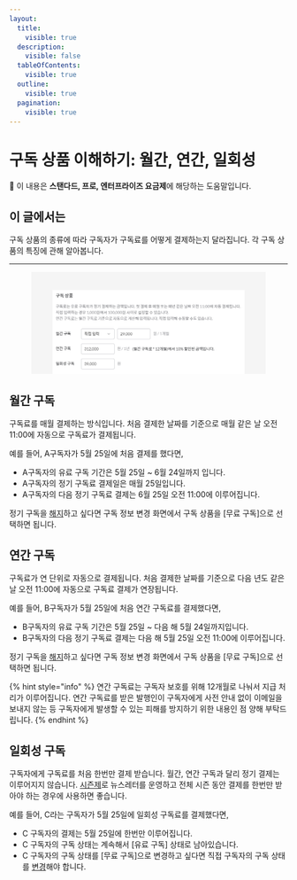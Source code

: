 ```yaml
---
layout:
  title:
    visible: true
  description:
    visible: false
  tableOfContents:
    visible: true
  outline:
    visible: true
  pagination:
    visible: true
---
```


# 구독 상품 이해하기: 월간, 연간, 일회성

💬 이 내용은 **스탠다드, 프로, 엔터프라이즈 요금제**에 해당하는 도움말입니다.

## 이 글에서는

구독 상품의 종류에 따라 구독자가 구독료를 어떻게 결제하는지 달라집니다. 각 구독 상품의 특징에 관해 알아봅니다.&#x20;

***

<figure><img src="../../.gitbook/assets/image (57).png" alt=""><figcaption></figcaption></figure>



## 월간 구독 <a href="#h_01gkka36n477nmj0tbphrerkwy" id="h_01gkka36n477nmj0tbphrerkwy"></a>

구독료를 매월 결제하는 방식입니다. 처음 결제한 날짜를 기준으로 매월 같은 날 오전 11:00에 자동으로 구독료가 결제됩니다.&#x20;

예를 들어, A구독자가 5월 25일에 처음 결제를 했다면,

* A구독자의 유료 구독 기간은 5월 25일 \~ 6월 24일까지 입니다.
* A구독자의 정기 구독료 결제일은 매월 25일입니다.
* A구독자의 다음 정기 구독료 결제는 6월 25일 오전 11:00에 이루어집니다.

&#x20;정기 구독을 [해지](../managing-paid-subscribers/cancel-recurring-payment.md)하고 싶다면 구독 정보 변경 화면에서 구독 상품을 \[무료 구독]으로 선택하면 됩니다.



## 연간 구독

구독료가 연 단위로 자동으로 결제됩니다. 처음 결제한 날짜를 기준으로 다음 년도 같은 날 오전 11:00에 자동으로 구독료 결제가 연장됩니다.&#x20;

예를 들어, B구독자가 5월 25일에 처음 연간 구독료를 결제했다면,&#x20;

* B구독자의 유료 구독 기간은 5월 25일 \~ 다음 해 5월 24일까지입니다.
* B구독자의 다음 정기 구독료 결제는 다음 해 5월 25일 오전 11:00에 이루어집니다.

&#x20;정기 구독을 [해지](../managing-paid-subscribers/cancel-recurring-payment.md)하고 싶다면 구독 정보 변경 화면에서 구독 상품을 \[무료 구독]으로 선택하면 됩니다.

{% hint style="info" %}
연간 구독료는 구독자 보호를 위해 12개월로 나눠서 지급 처리가 이루어집니다. 연간 구독료를 받은 발행인이 구독자에게 사전 안내 없이 이메일을 보내지 않는 등 구독자에게 발생할 수 있는 피해를 방지하기 위한 내용인 점 양해 부탁드립니다.
{% endhint %}



## 일회성 구독

구독자에게 구독료를 처음 한번만 결제 받습니다. 월간, 연간 구독과 달리 정기 결제는 이루어지지 않습니다. [시즌제](../../tip/overview/seasonal-paid-newsletter-management.md)로 뉴스레터를 운영하고 전체 시즌 동안 결제를 한번만 받아야 하는 경우에 사용하면 좋습니다.

예를 들어, C라는 구독자가 5월 25일에 일회성 구독료를 결제했다면,

* C 구독자의 결제는 5월 25일에 한번만 이루어집니다.
* C 구독자의 구독 상태는 계속해서 \[유료 구독] 상태로 남아있습니다.&#x20;
* C 구독자의 구독 상태를 \[무료 구독]으로 변경하고 싶다면 직접 구독자의 구독 상태를 [변경](https://help.stibee.com/hc/ko/articles/4756468795279)해야 합니다.
